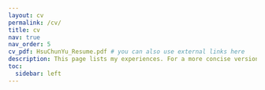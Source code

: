 ```yaml
---
layout: cv
permalink: /cv/
title: cv
nav: true
nav_order: 5
cv_pdf: HsuChunYu_Resume.pdf # you can also use external links here
description: This page lists my experiences. For a more concise version, please click the PDF download button at the top right.
toc:
  sidebar: left
---
```

